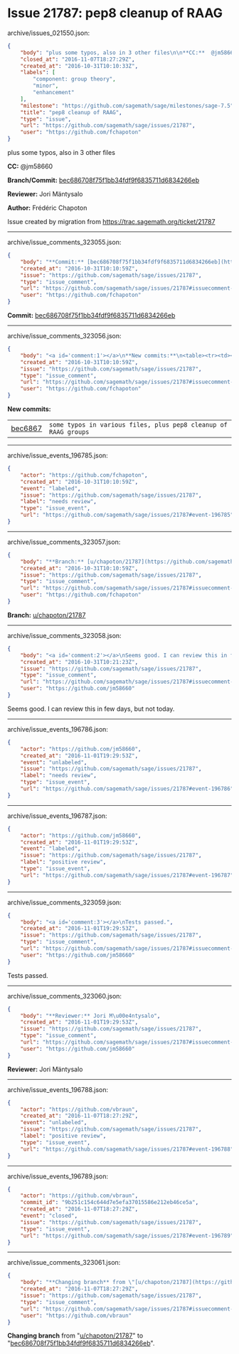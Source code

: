 # Issue 21787: pep8 cleanup of RAAG

archive/issues_021550.json:
```json
{
    "body": "plus some typos, also in 3 other files\n\n**CC:**  @jm58660\n\n**Branch/Commit:** [bec686708f75f1bb34fdf9f6835711d6834266eb](https://github.com/sagemath/sagetrac-mirror/commit/bec686708f75f1bb34fdf9f6835711d6834266eb)\n\n**Reviewer:** Jori M\u00e4ntysalo\n\n**Author:** Fr\u00e9d\u00e9ric Chapoton\n\nIssue created by migration from https://trac.sagemath.org/ticket/21787\n\n",
    "closed_at": "2016-11-07T18:27:29Z",
    "created_at": "2016-10-31T10:10:33Z",
    "labels": [
        "component: group theory",
        "minor",
        "enhancement"
    ],
    "milestone": "https://github.com/sagemath/sage/milestones/sage-7.5",
    "title": "pep8 cleanup of RAAG",
    "type": "issue",
    "url": "https://github.com/sagemath/sage/issues/21787",
    "user": "https://github.com/fchapoton"
}
```
plus some typos, also in 3 other files

**CC:**  @jm58660

**Branch/Commit:** [bec686708f75f1bb34fdf9f6835711d6834266eb](https://github.com/sagemath/sagetrac-mirror/commit/bec686708f75f1bb34fdf9f6835711d6834266eb)

**Reviewer:** Jori Mäntysalo

**Author:** Frédéric Chapoton

Issue created by migration from https://trac.sagemath.org/ticket/21787





---

archive/issue_comments_323055.json:
```json
{
    "body": "**Commit:** [bec686708f75f1bb34fdf9f6835711d6834266eb](https://github.com/sagemath/sagetrac-mirror/commit/bec686708f75f1bb34fdf9f6835711d6834266eb)",
    "created_at": "2016-10-31T10:10:59Z",
    "issue": "https://github.com/sagemath/sage/issues/21787",
    "type": "issue_comment",
    "url": "https://github.com/sagemath/sage/issues/21787#issuecomment-323055",
    "user": "https://github.com/fchapoton"
}
```

**Commit:** [bec686708f75f1bb34fdf9f6835711d6834266eb](https://github.com/sagemath/sagetrac-mirror/commit/bec686708f75f1bb34fdf9f6835711d6834266eb)



---

archive/issue_comments_323056.json:
```json
{
    "body": "<a id='comment:1'></a>\n**New commits:**\n<table><tr><td><a href=\"https://github.com/sagemath/sagetrac-mirror/commit/bec686708f75f1bb34fdf9f6835711d6834266eb\">bec6867</a></td><td><code>some typos in various files, plus pep8 cleanup of RAAG groups</code></td></tr></table>\n",
    "created_at": "2016-10-31T10:10:59Z",
    "issue": "https://github.com/sagemath/sage/issues/21787",
    "type": "issue_comment",
    "url": "https://github.com/sagemath/sage/issues/21787#issuecomment-323056",
    "user": "https://github.com/fchapoton"
}
```

<a id='comment:1'></a>
**New commits:**
<table><tr><td><a href="https://github.com/sagemath/sagetrac-mirror/commit/bec686708f75f1bb34fdf9f6835711d6834266eb">bec6867</a></td><td><code>some typos in various files, plus pep8 cleanup of RAAG groups</code></td></tr></table>




---

archive/issue_events_196785.json:
```json
{
    "actor": "https://github.com/fchapoton",
    "created_at": "2016-10-31T10:10:59Z",
    "event": "labeled",
    "issue": "https://github.com/sagemath/sage/issues/21787",
    "label": "needs review",
    "type": "issue_event",
    "url": "https://github.com/sagemath/sage/issues/21787#event-196785"
}
```



---

archive/issue_comments_323057.json:
```json
{
    "body": "**Branch:** [u/chapoton/21787](https://github.com/sagemath/sagetrac-mirror/tree/u/chapoton/21787)",
    "created_at": "2016-10-31T10:10:59Z",
    "issue": "https://github.com/sagemath/sage/issues/21787",
    "type": "issue_comment",
    "url": "https://github.com/sagemath/sage/issues/21787#issuecomment-323057",
    "user": "https://github.com/fchapoton"
}
```

**Branch:** [u/chapoton/21787](https://github.com/sagemath/sagetrac-mirror/tree/u/chapoton/21787)



---

archive/issue_comments_323058.json:
```json
{
    "body": "<a id='comment:2'></a>\nSeems good. I can review this in few days, but not today.",
    "created_at": "2016-10-31T10:21:23Z",
    "issue": "https://github.com/sagemath/sage/issues/21787",
    "type": "issue_comment",
    "url": "https://github.com/sagemath/sage/issues/21787#issuecomment-323058",
    "user": "https://github.com/jm58660"
}
```

<a id='comment:2'></a>
Seems good. I can review this in few days, but not today.



---

archive/issue_events_196786.json:
```json
{
    "actor": "https://github.com/jm58660",
    "created_at": "2016-11-01T19:29:53Z",
    "event": "unlabeled",
    "issue": "https://github.com/sagemath/sage/issues/21787",
    "label": "needs review",
    "type": "issue_event",
    "url": "https://github.com/sagemath/sage/issues/21787#event-196786"
}
```



---

archive/issue_events_196787.json:
```json
{
    "actor": "https://github.com/jm58660",
    "created_at": "2016-11-01T19:29:53Z",
    "event": "labeled",
    "issue": "https://github.com/sagemath/sage/issues/21787",
    "label": "positive review",
    "type": "issue_event",
    "url": "https://github.com/sagemath/sage/issues/21787#event-196787"
}
```



---

archive/issue_comments_323059.json:
```json
{
    "body": "<a id='comment:3'></a>\nTests passed.",
    "created_at": "2016-11-01T19:29:53Z",
    "issue": "https://github.com/sagemath/sage/issues/21787",
    "type": "issue_comment",
    "url": "https://github.com/sagemath/sage/issues/21787#issuecomment-323059",
    "user": "https://github.com/jm58660"
}
```

<a id='comment:3'></a>
Tests passed.



---

archive/issue_comments_323060.json:
```json
{
    "body": "**Reviewer:** Jori M\u00e4ntysalo",
    "created_at": "2016-11-01T19:29:53Z",
    "issue": "https://github.com/sagemath/sage/issues/21787",
    "type": "issue_comment",
    "url": "https://github.com/sagemath/sage/issues/21787#issuecomment-323060",
    "user": "https://github.com/jm58660"
}
```

**Reviewer:** Jori Mäntysalo



---

archive/issue_events_196788.json:
```json
{
    "actor": "https://github.com/vbraun",
    "created_at": "2016-11-07T18:27:29Z",
    "event": "unlabeled",
    "issue": "https://github.com/sagemath/sage/issues/21787",
    "label": "positive review",
    "type": "issue_event",
    "url": "https://github.com/sagemath/sage/issues/21787#event-196788"
}
```



---

archive/issue_events_196789.json:
```json
{
    "actor": "https://github.com/vbraun",
    "commit_id": "9b251c154c644d7e5efa37015586e212eb46ce5a",
    "created_at": "2016-11-07T18:27:29Z",
    "event": "closed",
    "issue": "https://github.com/sagemath/sage/issues/21787",
    "type": "issue_event",
    "url": "https://github.com/sagemath/sage/issues/21787#event-196789"
}
```



---

archive/issue_comments_323061.json:
```json
{
    "body": "**Changing branch** from \"[u/chapoton/21787](https://github.com/sagemath/sagetrac-mirror/tree/u/chapoton/21787)\" to \"[bec686708f75f1bb34fdf9f6835711d6834266eb](https://github.com/sagemath/sagetrac-mirror/commit/bec686708f75f1bb34fdf9f6835711d6834266eb)\".",
    "created_at": "2016-11-07T18:27:29Z",
    "issue": "https://github.com/sagemath/sage/issues/21787",
    "type": "issue_comment",
    "url": "https://github.com/sagemath/sage/issues/21787#issuecomment-323061",
    "user": "https://github.com/vbraun"
}
```

**Changing branch** from "[u/chapoton/21787](https://github.com/sagemath/sagetrac-mirror/tree/u/chapoton/21787)" to "[bec686708f75f1bb34fdf9f6835711d6834266eb](https://github.com/sagemath/sagetrac-mirror/commit/bec686708f75f1bb34fdf9f6835711d6834266eb)".
